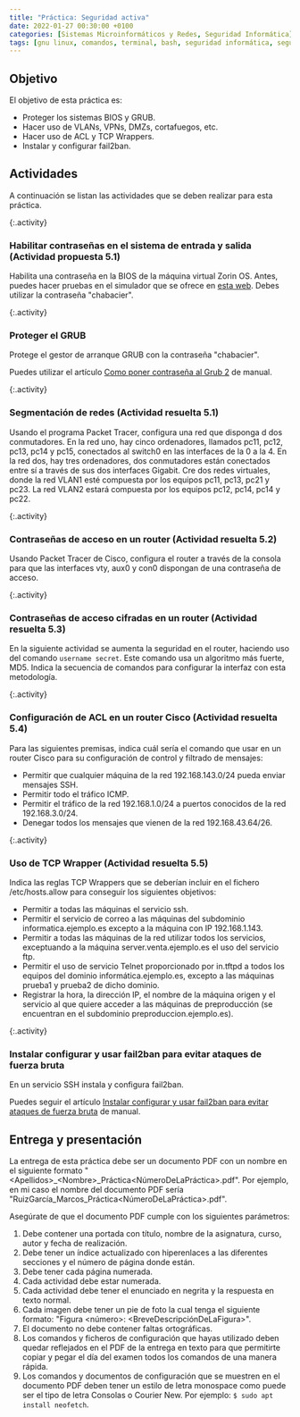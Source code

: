 ```yaml
---
title: "Práctica: Seguridad activa"
date: 2022-01-27 00:30:00 +0100
categories: [Sistemas Microinformáticos y Redes, Seguridad Informática]
tags: [gnu linux, comandos, terminal, bash, seguridad informática, seguridad activa, smr, packet tracer, práctica]
---
```


## Objetivo

El objetivo de esta práctica es:

- Proteger los sistemas BIOS y GRUB.
- Hacer uso de VLANs, VPNs, DMZs, cortafuegos, etc.
- Hacer uso de ACL y TCP Wrappers.
- Instalar y configurar fail2ban.

## Actividades

A continuación se listan las actividades que se deben realizar para esta práctica.

{:.activity}
### Habilitar contraseñas en el sistema de entrada y salida (Actividad propuesta 5.1)

Habilita una contraseña en la BIOS de la máquina virtual Zorin OS. Antes, puedes hacer pruebas en el simulador que se ofrece en [esta web](https://www.grs-software.de/sims/bios/phoenix/pages). Debes utilizar la contraseña "chabacier".

{:.activity}
### Proteger el GRUB

Protege el gestor de arranque GRUB con la contraseña "chabacier". 

Puedes utilizar el artículo [Como poner contraseña al Grub 2](https://www.megamanuales.es/como-poner-contrasena-al-grub-2/) de manual.

{:.activity}
### Segmentación de redes (Actividad resuelta 5.1)

Usando el programa Packet Tracer, configura una red que disponga d dos conmutadores. En la red uno, hay cinco ordenadores, llamados pc11, pc12, pc13, pc14 y pc15, conectados al switch0 en las interfaces de la 0 a la 4. En la red dos, hay tres ordenadores, dos conmutadores están conectados entre sí a través de sus dos interfaces Gigabit. Cre dos redes virtuales, donde la red VLAN1 esté compuesta por los equipos pc11, pc13, pc21 y pc23. La red VLAN2 estará compuesta por los equipos pc12, pc14, pc14 y pc22.

{:.activity}
### Contraseñas de acceso en un router (Actividad resuelta 5.2)

Usando Packet Tracer de Cisco, configura el router a través de la consola para que las interfaces vty, aux0 y con0 dispongan de una contraseña de acceso.

{:.activity}
### Contraseñas de acceso cifradas en un router (Actividad resuelta 5.3)

En la siguiente actividad se aumenta la seguridad en el router, haciendo uso del comando `username secret`. Este comando usa un algoritmo más fuerte, MD5. Indica la secuencia de comandos para configurar la interfaz con esta metodología.

{:.activity}
### Configuración de ACL en un router Cisco (Actividad resuelta 5.4)

Para las siguientes premisas, indica cuál sería el comando que usar en un router Cisco para su configuración de control y filtrado de mensajes:

- Permitir que cualquier máquina de la red 192.168.143.0/24 pueda enviar mensajes SSH.
- Permitir todo el tráfico ICMP.
- Permitir el tráfico de la red 192.168.1.0/24 a puertos conocidos de la red 192.168.3.0/24.
- Denegar todos los mensajes que vienen de la red 192.168.43.64/26.

{:.activity}
### Uso de TCP Wrapper (Actividad resuelta 5.5)

Indica las reglas TCP Wrappers que se deberían incluir en el fichero /etc/hosts.allow para conseguir los siguientes objetivos:

- Permitir a todas las máquinas el servicio ssh.
- Permitir el servicio de correo a las máquinas del subdominio informatica.ejemplo.es excepto a la máquina con IP 192.168.1.143.
- Permitir a todas las máquinas de la red utilizar todos los servicios, exceptuando a la máquina server.venta.ejemplo.es el uso del servicio ftp.
- Permitir el uso de servicio Telnet proporcionado por in.tftpd a todos los equipos del dominio informática.ejemplo.es, excepto a las máquinas prueba1 y prueba2 de dicho dominio. 
- Registrar la hora, la dirección IP, el nombre de la máquina origen y el servicio al que quiere acceder a las máquinas de preproducción (se encuentran en el subdominio preproduccion.ejemplo.es).


{:.activity}
### Instalar configurar y usar fail2ban para evitar ataques de fuerza bruta

En un servicio SSH instala y configura fail2ban. 

Puedes seguir el artículo [Instalar configurar y usar fail2ban para evitar ataques de fuerza bruta](https://geekland.eu/instalar-configurar-y-usar-fail2ban-para-evitar-ataques-de-fuerza-bruta/)  de manual.

## Entrega y presentación

La entrega de esta práctica debe ser un documento PDF con un nombre en el siguiente formato "\<Apellidos\>_\<Nombre\>_Práctica\<NúmeroDeLaPráctica\>.pdf". Por ejemplo, en mi caso el nombre del documento PDF sería "RuizGarcía_Marcos_Práctica\<NúmeroDeLaPráctica\>.pdf".

Asegúrate de que el documento PDF cumple con los siguientes parámetros:

1. Debe contener una portada con título, nombre de la asignatura, curso, autor y fecha de realización.
2. Debe tener un índice actualizado con hiperenlaces a las diferentes secciones y el número de página donde están.
3. Debe tener cada página numerada.
4. Cada actividad debe estar numerada. 
5. Cada actividad debe tener el enunciado en negrita y la respuesta en texto normal.
6. Cada imagen debe tener un pie de foto la cual tenga el siguiente formato: "Figura \<número\>: \<BreveDescripciónDeLaFigura\>".
7. El documento no debe contener faltas ortográficas.
8. Los comandos y ficheros de configuración que hayas utilizado deben quedar reflejados en el PDF de la entrega en texto para que permitirte copiar y pegar el día del examen todos los comandos de una manera rápida.
9. Los comandos y documentos de configuración que se muestren en el documento PDF deben tener un estilo de letra monospace como puede ser el tipo de letra Consolas o Courier New. Por ejemplo: `$ sudo apt install neofetch`.